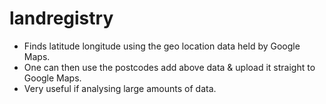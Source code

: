 # landregistry

- Finds latitude longitude using the geo location data held by Google Maps.
- One can then use the  postcodes add above data & upload it straight to Google Maps.
- Very useful if analysing large amounts of data.


